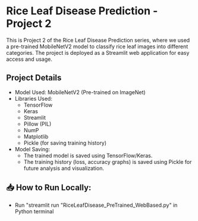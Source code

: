 # Rice Leaf Disease Prediction - Project 2
This is Project 2 of the Rice Leaf Disease Prediction series, where we used a pre-trained MobileNetV2 model to classify rice leaf images into different categories. The project is deployed as a Streamlit web application for easy access and usage.
<br>
## Project Details
  - Model Used: MobileNetV2 (Pre-trained on ImageNet)
  - Libraries Used:
    - TensorFlow
    - Keras
    - Streamlit
    - Pillow (PIL)
    - NumP
    - Matplotlib
    - Pickle (for saving training history)
  - Model Saving:
    - The trained model is saved using TensorFlow/Keras.
    - The training history (loss, accuracy graphs) is saved using Pickle for future analysis and visualization.
## 📥 How to Run Locally:
  - Run "streamlit run "RiceLeafDisease_PreTrained_WebBased.py" in Python terminal
